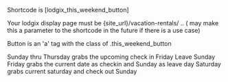 Shortcode is [lodgix_this_weekend_button]

Your lodgix display page must be {site_url}/vacation-rentals/ .. ( may make this a parameter to the shortcode in the future if there is a use case)

Button is an 'a' tag with the class of .this_weekend_button

Sunday thru Thursday grabs the upcoming check in Friday Leave Sunday
Friday grabs the current date as checkin and Sunday as leave day
Saturday grabs current saturday and check out Sunday
